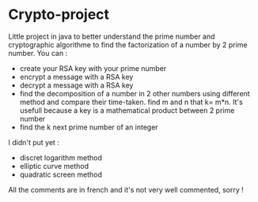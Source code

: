 # Crypto-project
Little project in java to better understand the prime number and cryptographic algorithme to find the factorization of a number by 2 prime number.
You can :
- create your RSA key with your prime number
- encrypt a message with a RSA key
- decrypt a message with a RSA key
- find the decomposition of a number in 2 other numbers using different method and compare their time-taken. find m and n that k= m*n. It's usefull because a key is a mathematical product between 2 prime number
- find the k next prime number of an integer

I didn't put yet :
- discret logarithm method
- elliptic curve method
- quadratic screen method

All the comments are in french and it's not very well commented, sorry !
